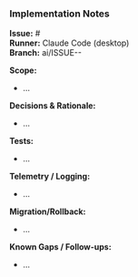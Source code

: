 ### Implementation Notes

**Issue:** #<number>  
**Runner:** Claude Code (desktop)  
**Branch:** ai/ISSUE-<number>-<kebab-title>

**Scope:**  
- …

**Decisions & Rationale:**  
- …

**Tests:**  
- …

**Telemetry / Logging:**  
- …

**Migration/Rollback:**  
- …

**Known Gaps / Follow-ups:**  
- …